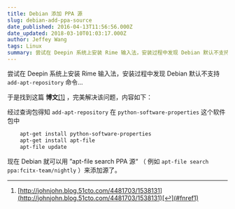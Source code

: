 ```yaml
---
title: Debian 添加 PPA 源
slug: debian-add-ppa-source
date_published: 2016-04-13T11:56:56.000Z
date_updated: 2018-03-10T01:03:17.000Z
author: Jeffey Wang
tags: Linux
summary: 尝试在 Deepin 系统上安装 Rime 输入法，安装过程中发现 Debian 默认不支持 add-apt-repository 命令。
---
```


尝试在 Deepin 系统上安装 Rime 输入法，安装过程中发现 Debian 默认不支持 `add-apt-repository` 命令...

于是找到这篇 **博文**[[1]](#fn1) ，完美解决该问题，内容如下：

经过查询包得知 `add-apt-repository` 在 `python-software-properties` 这个软件包中

```bash
    apt-get install python-software-properties
    apt-get install apt-file
    apt-file update
```

现在 Debian 就可以用 ”apt-file search PPA 源“ （ 例如 `apt-file search ppa:fcitx-team/nightly` ）来添加源了。

---

1.  [http://johnjohn.blog.51cto.com/4481703/1538131](http://johnjohn.blog.51cto.com/4481703/1538131)[↩︎](#fnref1)
